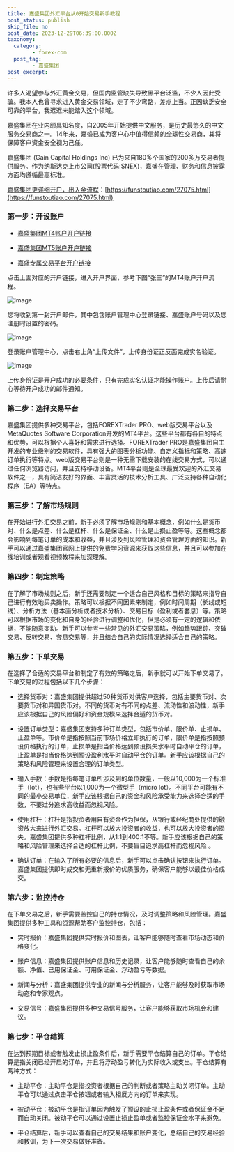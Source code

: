 ```yaml
---
title: 嘉盛集团外汇平台从0开始交易新手教程
post_status: publish
skip_file: no
post_date: 2023-12-29T06:39:00.000Z
taxonomy:
  category:
        - forex-com
  post_tag:
        - 嘉盛集团
post_excerpt: 
---
```

许多人渴望参与外汇黄金交易，但国内监管缺失导致黑平台泛滥，不少人因此受骗。我本人也曾寻求进入黄金交易领域，走了不少弯路，差点上当。正因缺乏安全可靠的平台，我迟迟未能踏入这个领域。

嘉盛集团在业内颇具知名度，自2005年开始提供中文服务，是历史最悠久的中文服务交易商之一。14年来，嘉盛已成为客户心中值得信赖的全球性交易商，其将保障客户资金安全视为己任。

嘉盛集团 (Gain Capital Holdings Inc) 已为来自180多个国家的200多万交易者提供服务。作为纳斯达克上市公司(股票代码:SNEX)，嘉盛在管理、财务和信息披露方面均遵循最高标准。

[嘉盛集团更详细开户，出入金流程](https://funstoutiao.com/27075.html)：[https://funstoutiao.com/27075.html](https://funstoutiao.com/27075.html)

### 第一步：开设账户

* [嘉盛集团MT4账户开户链接](https://s.ssgg.net/jsmt4)

* [嘉盛集团MT5账户开户链接](https://s.ssgg.net/jsmt5)

* [嘉盛专属交易平台开户链接](https://s.ssgg.net/js)

点击上面对应的开户链接，进入开户界面，参考下图“张三”的MT4账户开户流程。

![Image](https://prod-files-secure.s3.us-west-2.amazonaws.com/39ed1227-6d7d-4570-be36-9ccd4a2c4241/7a167aea-686b-400d-af59-4e18eb607a40/640.png?X-Amz-Algorithm=AWS4-HMAC-SHA256&X-Amz-Content-Sha256=UNSIGNED-PAYLOAD&X-Amz-Credential=ASIAZI2LB466TGNAB4LE%2F20250623%2Fus-west-2%2Fs3%2Faws4_request&X-Amz-Date=20250623T041309Z&X-Amz-Expires=3600&X-Amz-Security-Token=IQoJb3JpZ2luX2VjEBMaCXVzLXdlc3QtMiJGMEQCIH8RqPVHe8ER%2F%2FpTTyg7HhvEvZCV3rT%2BunDjC6B6U9trAiBfjdQRDp1%2BKmRNr42xsaREvE3b73Y2dpyTARy1TNQziyqIBAj8%2F%2F%2F%2F%2F%2F%2F%2F%2F%2F8BEAAaDDYzNzQyMzE4MzgwNSIM2YqrlF%2BHqF0zw89iKtwDGWErCTZWlHGRmRH63tcTv2wdnfSpEHrZV2h9Ifes%2Bfo0ZPH47avw9%2B7brNohllRTgQx5JpCAOw7UcO31yF0OKG6j%2F6FOhGHsgdks4cc8PWP2qIYQxb0lZZEwZOBhyMyNMfyXh7ORa5yuRnKj5EwwvXkkMS9NUzS5gELmAaMPaWhpvSADBGet0BPVJQzi44fbxr5zSuznvG2cxiRyhznQ%2BeMC5Tz1wBDFEm08ySUlo8K%2BJW%2BXSI%2BCa8ySSDkj1jRZ%2BCxX3Scf1NZvfkxkIwTb2oBWt8fT74hvvuxUXTPI6QHe8paczTV5O3zQR1S9kj%2BxN8KIehBfvOqZeY9kTEDLlFuIKraWqSata4nz9qO%2Fy9Vh5ut%2Fx6jrNYR0vZSdsC0G%2BmWIGoyIHZnCeEHXL6EaJGskK%2FuRslSJtW96m8dpAm8ihYQn3D9vR7VI6U8RgbDRlg%2BBp5vzHkrrb%2Bv%2B2IYGMzRnYXl%2Fma0b4MHdNSStGmvqz6FqkjcKRuwbv9G2w3SdYHFtiFLOtHJVHZ1PfcETp4qUJA65g8azFnTJcpY3GOpMUMXR3YRUoP8pRjRwvxy3BQ9UuEHwyC%2By3mth%2BSs4wy6qp4RgJtml%2FudSmFERbHxMTdPL%2BPkaGgN3vOgw%2BobjwgY6pgG63OGCjcA8eKiVcACUtUEJirtdX7iwCjs%2F7iFqykig9t%2B%2BLKzkPgv0XoHT9P7tHA2oXWPSHHcdpdfE6Gd6dogSXCtTRUbBKjIXD6fBCEgLvuXkSlDeiHl9%2BTE9aC28wPfa6CImLMkdKswGySpCXrtD0Vu04mi1QHobGe%2Fw%2FB%2BkcfZIJ5t1DMhy1MEKc%2Bh3qK8jYCTL7qVl5JrDbd3uPTmDXranaJVL&X-Amz-Signature=530ab2d0e994b41ee7e3af4db5eb28f0e045e2d7ec8ac0d880c80dea4080c638&X-Amz-SignedHeaders=host&x-amz-checksum-mode=ENABLED&x-id=GetObject)

您将收到第一封开户邮件，其中包含账户管理中心登录链接、嘉盛账户号码以及您注册时设置的密码。

![Image](https://prod-files-secure.s3.us-west-2.amazonaws.com/39ed1227-6d7d-4570-be36-9ccd4a2c4241/eaa1c6b3-2877-4284-a0e1-530e222c27fb/image.png?X-Amz-Algorithm=AWS4-HMAC-SHA256&X-Amz-Content-Sha256=UNSIGNED-PAYLOAD&X-Amz-Credential=ASIAZI2LB466TGNAB4LE%2F20250623%2Fus-west-2%2Fs3%2Faws4_request&X-Amz-Date=20250623T041309Z&X-Amz-Expires=3600&X-Amz-Security-Token=IQoJb3JpZ2luX2VjEBMaCXVzLXdlc3QtMiJGMEQCIH8RqPVHe8ER%2F%2FpTTyg7HhvEvZCV3rT%2BunDjC6B6U9trAiBfjdQRDp1%2BKmRNr42xsaREvE3b73Y2dpyTARy1TNQziyqIBAj8%2F%2F%2F%2F%2F%2F%2F%2F%2F%2F8BEAAaDDYzNzQyMzE4MzgwNSIM2YqrlF%2BHqF0zw89iKtwDGWErCTZWlHGRmRH63tcTv2wdnfSpEHrZV2h9Ifes%2Bfo0ZPH47avw9%2B7brNohllRTgQx5JpCAOw7UcO31yF0OKG6j%2F6FOhGHsgdks4cc8PWP2qIYQxb0lZZEwZOBhyMyNMfyXh7ORa5yuRnKj5EwwvXkkMS9NUzS5gELmAaMPaWhpvSADBGet0BPVJQzi44fbxr5zSuznvG2cxiRyhznQ%2BeMC5Tz1wBDFEm08ySUlo8K%2BJW%2BXSI%2BCa8ySSDkj1jRZ%2BCxX3Scf1NZvfkxkIwTb2oBWt8fT74hvvuxUXTPI6QHe8paczTV5O3zQR1S9kj%2BxN8KIehBfvOqZeY9kTEDLlFuIKraWqSata4nz9qO%2Fy9Vh5ut%2Fx6jrNYR0vZSdsC0G%2BmWIGoyIHZnCeEHXL6EaJGskK%2FuRslSJtW96m8dpAm8ihYQn3D9vR7VI6U8RgbDRlg%2BBp5vzHkrrb%2Bv%2B2IYGMzRnYXl%2Fma0b4MHdNSStGmvqz6FqkjcKRuwbv9G2w3SdYHFtiFLOtHJVHZ1PfcETp4qUJA65g8azFnTJcpY3GOpMUMXR3YRUoP8pRjRwvxy3BQ9UuEHwyC%2By3mth%2BSs4wy6qp4RgJtml%2FudSmFERbHxMTdPL%2BPkaGgN3vOgw%2BobjwgY6pgG63OGCjcA8eKiVcACUtUEJirtdX7iwCjs%2F7iFqykig9t%2B%2BLKzkPgv0XoHT9P7tHA2oXWPSHHcdpdfE6Gd6dogSXCtTRUbBKjIXD6fBCEgLvuXkSlDeiHl9%2BTE9aC28wPfa6CImLMkdKswGySpCXrtD0Vu04mi1QHobGe%2Fw%2FB%2BkcfZIJ5t1DMhy1MEKc%2Bh3qK8jYCTL7qVl5JrDbd3uPTmDXranaJVL&X-Amz-Signature=7307c7c389db3237b47249969522e4014b250e21007c68f7fcb23716a36a865d&X-Amz-SignedHeaders=host&x-amz-checksum-mode=ENABLED&x-id=GetObject)

登录账户管理中心，点击右上角“上传文件”，上传身份证正反面完成实名验证。

![Image](https://prod-files-secure.s3.us-west-2.amazonaws.com/39ed1227-6d7d-4570-be36-9ccd4a2c4241/54090639-09fc-46b4-a135-e0289f707147/image.png?X-Amz-Algorithm=AWS4-HMAC-SHA256&X-Amz-Content-Sha256=UNSIGNED-PAYLOAD&X-Amz-Credential=ASIAZI2LB466TGNAB4LE%2F20250623%2Fus-west-2%2Fs3%2Faws4_request&X-Amz-Date=20250623T041309Z&X-Amz-Expires=3600&X-Amz-Security-Token=IQoJb3JpZ2luX2VjEBMaCXVzLXdlc3QtMiJGMEQCIH8RqPVHe8ER%2F%2FpTTyg7HhvEvZCV3rT%2BunDjC6B6U9trAiBfjdQRDp1%2BKmRNr42xsaREvE3b73Y2dpyTARy1TNQziyqIBAj8%2F%2F%2F%2F%2F%2F%2F%2F%2F%2F8BEAAaDDYzNzQyMzE4MzgwNSIM2YqrlF%2BHqF0zw89iKtwDGWErCTZWlHGRmRH63tcTv2wdnfSpEHrZV2h9Ifes%2Bfo0ZPH47avw9%2B7brNohllRTgQx5JpCAOw7UcO31yF0OKG6j%2F6FOhGHsgdks4cc8PWP2qIYQxb0lZZEwZOBhyMyNMfyXh7ORa5yuRnKj5EwwvXkkMS9NUzS5gELmAaMPaWhpvSADBGet0BPVJQzi44fbxr5zSuznvG2cxiRyhznQ%2BeMC5Tz1wBDFEm08ySUlo8K%2BJW%2BXSI%2BCa8ySSDkj1jRZ%2BCxX3Scf1NZvfkxkIwTb2oBWt8fT74hvvuxUXTPI6QHe8paczTV5O3zQR1S9kj%2BxN8KIehBfvOqZeY9kTEDLlFuIKraWqSata4nz9qO%2Fy9Vh5ut%2Fx6jrNYR0vZSdsC0G%2BmWIGoyIHZnCeEHXL6EaJGskK%2FuRslSJtW96m8dpAm8ihYQn3D9vR7VI6U8RgbDRlg%2BBp5vzHkrrb%2Bv%2B2IYGMzRnYXl%2Fma0b4MHdNSStGmvqz6FqkjcKRuwbv9G2w3SdYHFtiFLOtHJVHZ1PfcETp4qUJA65g8azFnTJcpY3GOpMUMXR3YRUoP8pRjRwvxy3BQ9UuEHwyC%2By3mth%2BSs4wy6qp4RgJtml%2FudSmFERbHxMTdPL%2BPkaGgN3vOgw%2BobjwgY6pgG63OGCjcA8eKiVcACUtUEJirtdX7iwCjs%2F7iFqykig9t%2B%2BLKzkPgv0XoHT9P7tHA2oXWPSHHcdpdfE6Gd6dogSXCtTRUbBKjIXD6fBCEgLvuXkSlDeiHl9%2BTE9aC28wPfa6CImLMkdKswGySpCXrtD0Vu04mi1QHobGe%2Fw%2FB%2BkcfZIJ5t1DMhy1MEKc%2Bh3qK8jYCTL7qVl5JrDbd3uPTmDXranaJVL&X-Amz-Signature=e7f3eefd34af86b625767f2512ce7a0d5f5b1b1b4fdc7cfc8eb6565eb458ebc3&X-Amz-SignedHeaders=host&x-amz-checksum-mode=ENABLED&x-id=GetObject)

上传身份证是开户成功的必要条件，只有完成实名认证才能操作账户。上传后请耐心等待开户成功的邮件通知。

### 第二步：选择交易平台

嘉盛集团提供多种交易平台，包括FOREXTrader PRO、web版交易平台以及MetaQuotes Software Corporation开发的MT4平台。这些平台都有各自的特点和优势，可以根据个人喜好和需求进行选择。FOREXTrader PRO是嘉盛集团自主开发的专业级别的交易软件，具有强大的图表分析功能、自定义指标和策略、高速订单执行等特点。web版交易平台则是一种无需下载安装的在线交易方式，可以通过任何浏览器访问，并且支持移动设备。MT4平台则是全球最受欢迎的外汇交易软件之一，具有简洁友好的界面、丰富灵活的技术分析工具、广泛支持各种自动化程序（EA）等特点。

### 第三步：了解市场规则

在开始进行外汇交易之前，新手必须了解市场规则和基本概念，例如什么是货币对、什么是点差、什么是杠杆、什么是保证金、什么是止损止盈等等。这些概念都会影响到每笔订单的成本和收益，并且涉及到风险管理和资金管理方面的知识。新手可以通过嘉盛集团官网上提供的免费学习资源来获取这些信息，并且可以参加在线培训或者观看视频教程来加深理解。

### 第四步：制定策略

在了解了市场规则之后，新手还需要制定一个适合自己风格和目标的策略来指导自己进行有效地买卖操作。策略可以根据不同因素来制定，例如时间周期（长线或短线）、分析方法（基本面分析或者技术分析）、交易目标（盈利或者套息）等。策略可以根据市场的变化和自身的经验进行调整和优化，但是必须有一定的逻辑和依据，不能随意变动。新手可以参考一些常见的外汇交易策略，例如趋势跟踪、突破交易、反转交易、套息交易等，并且结合自己的实际情况选择适合自己的策略。

### 第五步：下单交易

在选择了合适的交易平台和制定了有效的策略之后，新手就可以开始下单交易了。下单交易的过程包括以下几个步骤：

* 选择货币对：嘉盛集团提供超过50种货币对供客户选择，包括主要货币对、次要货币对和异国货币对。不同的货币对有不同的点差、流动性和波动性，新手应该根据自己的风险偏好和资金规模来选择合适的货币对。

* 设置订单类型：嘉盛集团支持多种订单类型，包括市价单、限价单、止损单、止盈单等。市价单是指按照当前市场价格立即执行的订单，限价单是指按照预设价格执行的订单，止损单是指当价格达到预设损失水平时自动平仓的订单，止盈单是指当价格达到预设盈利水平时自动平仓的订单。新手应该根据自己的策略和风险管理来设置合理的订单类型。

* 输入手数：手数是指每笔订单所涉及到的单位数量，一般以10,000为一个标准手（lot），也有些平台以1,000为一个微型手（micro lot）。不同平台可能有不同的最小交易单位，新手应该根据自己的资金和风险承受能力来选择合适的手数，不要过分追求高收益而忽视风险。

* 使用杠杆：杠杆是指投资者用自有资金作为担保，从银行或经纪商处提供的融资放大来进行外汇交易。杠杆可以放大投资者的收益，也可以放大投资者的损失。嘉盛集团提供多种杠杆比例，从1:1到400:1不等。新手应该根据自己的策略和风险管理来选择合适的杠杆比例，不要盲目追求高杠杆而忽视风险 。

* 确认订单：在输入了所有必要的信息后，新手可以点击确认按钮来执行订单。嘉盛集团提供即时成交和无重新报价的优质服务，确保客户能够以最佳价格成交。

### 第六步：监控持仓

在下单交易之后，新手需要监控自己的持仓情况，及时调整策略和风险管理。嘉盛集团提供多种工具和资源帮助客户监控持仓，包括：

* 实时报价：嘉盛集团提供实时报价和图表，让客户能够随时查看市场动态和价格变化。

* 账户信息：嘉盛集团提供账户信息和历史记录，让客户能够随时查看自己的余额、净值、已用保证金、可用保证金、浮动盈亏等数据。

* 新闻与分析：嘉盛集团提供专业的新闻与分析服务，让客户能够及时获取市场动态和专家观点。

* 交易信号：嘉盛集团提供多种交易信号服务，让客户能够获取市场机会和建议。

### 第七步：平仓结算

在达到预期目标或者触发止损止盈条件后，新手需要平仓结算自己的订单。平仓结算是指关闭已经开启的订单，并且将浮动盈亏转化为实际收入或支出。平仓结算有两种方式：

* 主动平仓：主动平仓是指投资者根据自己的判断或者策略主动关闭订单。主动平仓可以通过点击平仓按钮或者输入相反方向的订单来实现。

* 被动平仓：被动平仓是指订单因为触发了预设的止损止盈条件或者保证金不足而自动关闭。被动平仓可以通过设置止损止盈单或者监控保证金水平来避免。

* 平仓结算后，新手可以查看自己的交易结果和账户变化，总结自己的交易经验和教训，为下一次交易做好准备。
